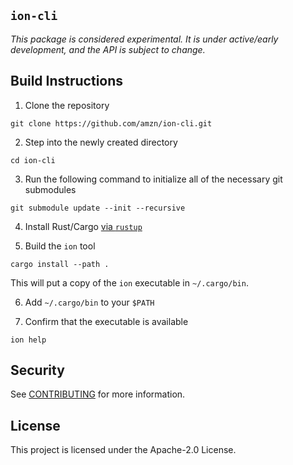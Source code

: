 ## `ion-cli`

_This package is considered experimental. It is under active/early development,
and the API is subject to change._

## Build Instructions

1. Clone the repository
```
git clone https://github.com/amzn/ion-cli.git
```

2. Step into the newly created directory
```
cd ion-cli
```

3. Run the following command to initialize all of the necessary git submodules
```
git submodule update --init --recursive
```

4. Install Rust/Cargo [via `rustup`](https://rustup.rs/)

5. Build the `ion` tool
```
cargo install --path .
```
This will put a copy of the `ion` executable in `~/.cargo/bin`.

6. Add `~/.cargo/bin` to your `$PATH`

7. Confirm that the executable is available
```
ion help
```

## Security

See [CONTRIBUTING](CONTRIBUTING.md#security-issue-notifications) for more information.

## License

This project is licensed under the Apache-2.0 License.
